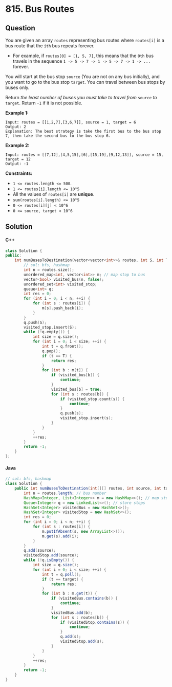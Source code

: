 # 815. Bus Routes

## Question

You are given an array `routes` representing bus routes where `routes[i]` is a bus route that the `ith` bus repeats forever.

* For example, if `routes[0] = [1, 5, 7]`, this means that the `0th` bus travels in the sequence `1 -> 5 -> 7 -> 1 -> 5 -> 7 -> 1 -> ...` forever.

You will start at the bus stop `source` (You are not on any bus initially), and you want to go to the bus stop `target`. You can travel between bus stops by buses only.

Return _the least number of buses you must take to travel from_ `source` _to_ `target`. Return `-1` if it is not possible.

**Example 1:**

```
Input: routes = [[1,2,7],[3,6,7]], source = 1, target = 6
Output: 2
Explanation: The best strategy is take the first bus to the bus stop 7, then take the second bus to the bus stop 6.
```

**Example 2:**

```
Input: routes = [[7,12],[4,5,15],[6],[15,19],[9,12,13]], source = 15, target = 12
Output: -1
```

**Constraints:**

* `1 <= routes.length <= 500`.
* `1 <= routes[i].length <= 10^5`
* All the values of `routes[i]` are **unique**.
* `sum(routes[i].length) <= 10^5`
* `0 <= routes[i][j] < 10^6`
* `0 <= source, target < 10^6`

## Solution

#### C++

```cpp
class Solution {
public:
    int numBusesToDestination(vector<vector<int>>& routes, int S, int T) {
        // sol: bfs, hashmap
        int n = routes.size();
        unordered_map<int, vector<int>> m; // map stop to bus
        vector<bool> visited_bus(n, false);
        unordered_set<int> visited_stop;
        queue<int> q;
        int res = 0;
        for (int i = 0; i < n; ++i) {
            for (int s : routes[i]) {
                m[s].push_back(i);
            }
        }
        q.push(S);
        visited_stop.insert(S);
        while (!q.empty()) {
            int size = q.size();
            for (int i = 0; i < size; ++i) {
                int t = q.front();
                q.pop();
                if (t == T) {
                    return res;
                }
                for (int b : m[t]) {
                    if (visited_bus[b]) {
                        continue;
                    }
                    visited_bus[b] = true;
                    for (int s : routes[b]) {
                        if (visited_stop.count(s)) {
                            continue;
                        }
                        q.push(s);
                        visited_stop.insert(s);
                    }
                }
            }
            ++res;
        }
        return -1;
    }
};
```

#### Java

```java
// sol: bfs, hashmap
class Solution {
    public int numBusesToDestination(int[][] routes, int source, int target) {
        int n = routes.length; // bus number
        HashMap<Integer, List<Integer>> m = new HashMap<>(); // map stop to buses
        Queue<Integer> q = new LinkedList<>(); // store stops
        HashSet<Integer> visitedBus = new HashSet<>();
        HashSet<Integer> visitedStop = new HashSet<>();
        int res = 0;
        for (int i = 0; i < n; ++i) {
            for (int s : routes[i]) {
                m.putIfAbsent(s, new ArrayList<>());
                m.get(s).add(i);
            }
        }
        q.add(source);
        visitedStop.add(source);
        while (!q.isEmpty()) {
            int size = q.size();
            for (int i = 0; i < size; ++i) {
                int t = q.poll();
                if (t == target) {
                    return res;
                }
                for (int b : m.get(t)) {
                    if (visitedBus.contains(b)) {
                        continue;
                    }
                    visitedBus.add(b);
                    for (int s : routes[b]) {
                        if (visitedStop.contains(s)) {
                            continue;
                        }
                        q.add(s);
                        visitedStop.add(s);
                    }
                }
            }
            ++res;
        }
        return -1;
    }
}
```
